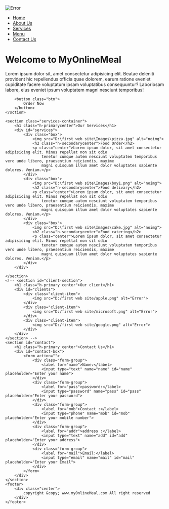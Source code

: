 
<html lang="en">

<head>
    <meta charset="UTF-8">
    <meta name="viewport" content="width=device-width, initial-scale=1.0">
    <title>food delivary</title>
</head>
<link rel="stylesheet" href="css/style1.css">
<link rel="stylesheet" media="screen and (max-width:880px)" href="css/phone.css">
<!-- <link href="https://fonts.googleapis.com/css2?family=Bree+Serif&display=swap" rel="stylesheet"> -->
<link href="https://fonts.googleapis.com/css2?family=Baloo+Bhaina+2:wght@600&family=Bree+Serif&display=swap"
    rel="stylesheet">
<!-- <link href="https://fonts.googleapis.com/css2?family=Happy+Monkey&display=swap" rel="stylesheet"> -->

<body>
    <nav id="navbar">
        <div id="logo">
            <img src="D:\first web site\Images\chili.png" alt="Error">
        </div>
        <ul>
            <li class="item"><a href="#">Home</a></li>
            <li class="item"><a href="#">About Us</a></li>
            <li class="item"><a href="#">Services</a></li>
            <li class="item"><a href="#">Menu</a></li>
            <li class="item"><a href="#">Contact Us</a></li>
        </ul>
    </nav>
    <sction id="home">
        <h1 class="h-primary">Welcome to MyOnlineMeal</h1>
        <p>Lorem ipsum dolor sit, amet consectetur adipisicing elit. Beatae deleniti provident hic repellendus officia
            quae dolorem, earum ratione eveniet cupiditate facere voluptatum ipsam voluptatibus consequuntur? Laboriosam
            labore, eius eveniet ipsum voluptatem magni nesciunt temporibus!</p>

        <button class="btn">
            Order Now
        </button>
    </sction>
    
    <section class="services-container">
        <h1 class="h-primarycenter">Our Services</h1>
        <div id="services">
            <div class="box">
                <img src="D:\first web site\Images\pizza.jpg" alt="noimg">
                <h2 class="h-secondarycenter">Food Order</h2>
                <p class="center">Lorem ipsum dolor, sit amet consectetur adipisicing elit. Minus repellat non sit odio
                    tenetur cumque autem nesciunt voluptatem temporibus vero unde libero, praesentium reiciendis, maxime
                    magni quisquam illum amet dolor voluptates sapiente dolores. Veniam.</p>
            </div>
            <div class="box">
                <img src="D:\first web site\Images\boy1.png" alt="noimg">
                <h2 class="h-secondarycenter">Food delivary</h2>
                <p class="center">Lorem ipsum dolor, sit amet consectetur adipisicing elit. Minus repellat non sit odio
                    tenetur cumque autem nesciunt voluptatem temporibus vero unde libero, praesentium reiciendis, maxime
                    magni quisquam illum amet dolor voluptates sapiente dolores. Veniam.</p>
            </div>
            <div class="box">
                <img src="D:\first web site\Images\cake.jpg" alt="noimg">
                <h2 class="h-secondarycenter">Food catering</h2>
                <p class="center">Lorem ipsum dolor, sit amet consectetur adipisicing elit. Minus repellat non sit odio
                    tenetur cumque autem nesciunt voluptatem temporibus vero unde libero, praesentium reiciendis, maxime
                    magni quisquam illum amet dolor voluptates sapiente dolores. Veniam.</p>
            </div>
        </div>
    
    </section>
    <!-- <section id="client-section">
        <h1 class="h-primary center">Our client</h1>
        <div id="clients">
            <div class="client-item">
                <img src="D:/first web site/apple.png" alt="Error">
            </div>
            <div class="client-item">
                <img src="D:/first web site/microsoft.png" alt="Error">
            </div>
            <div class="client-item">
                <img src="D:/first web site/google.png" alt="Error">
            </div>
        </div>
    </section> -->
    <section id="contact">
        <h1 class="h-primary center">Contact Us</h1>
        <div id="contact-box">
            <form action="">
                <div class="form-group">
                    <label for="name">Name:</label>
                    <input type="text" name="name" id="name" placeholder="Enter your name">
                </div>
                <div class="form-group">
                    <label for="pass">password:</label>
                    <input type="password" name="pass" id="pass" placeholder="Enter your password">
                </div>
                <div class="form-group">
                    <label for="mob">Contact :</label>
                    <input type="phone" name="mob" id="mob" placeholder="Enter your mobile number">
                </div>
                <div class="form-group">
                    <label for="addr">address :</label>
                    <input type="text" name="add" id="add" placeholder="Enter your address">
                </div>
                <div class="form-group">
                    <label for="mail">Email:</label>
                    <input type="email" name="mail" id="mail" placeholder="Enter your Email">
                </div>
            </form>
        </div>
    </section>
    <footer>
        <div class="center">
            copyright &copy; www.myOnlineMeal.com All right reserved
        </div>
    </footer>
</body>
</html>

